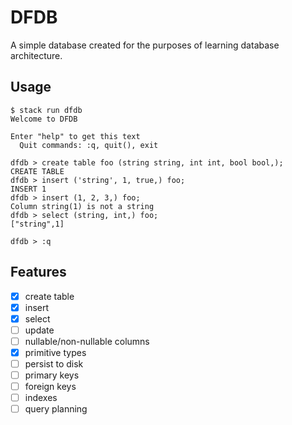 # DFDB

A simple database created for the purposes of learning database architecture.

## Usage

```
$ stack run dfdb
Welcome to DFDB

Enter "help" to get this text
  Quit commands: :q, quit(), exit

dfdb > create table foo (string string, int int, bool bool,);
CREATE TABLE
dfdb > insert ('string', 1, true,) foo;
INSERT 1
dfdb > insert (1, 2, 3,) foo;
Column string(1) is not a string
dfdb > select (string, int,) foo;
["string",1]

dfdb > :q
```

## Features

- [x] create table
- [x] insert
- [x] select
- [ ] update
- [ ] nullable/non-nullable columns
- [x] primitive types
- [ ] persist to disk
- [ ] primary keys
- [ ] foreign keys
- [ ] indexes
- [ ] query planning

